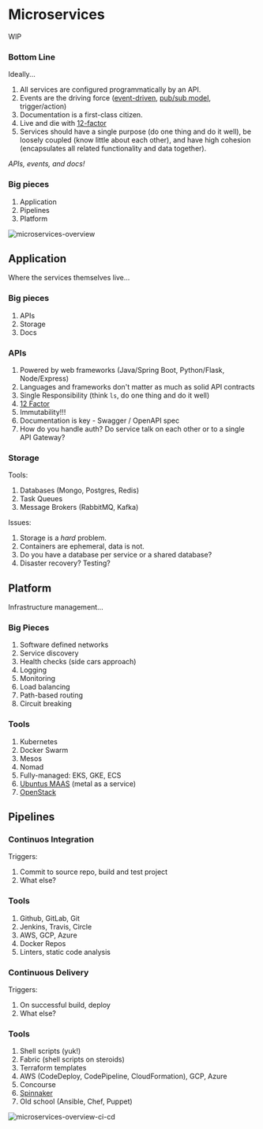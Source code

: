 # Microservices

WIP

### Bottom Line

Ideally...

1. All services are configured programmatically by an API.
1. Events are the driving force ([event-driven](https://martinfowler.com/articles/201701-event-driven.html), [pub/sub model](https://en.wikipedia.org/wiki/Publish%E2%80%93subscribe_pattern), trigger/action)
1. Documentation is a first-class citizen.
1. Live and die with [12-factor](https://12factor.net/)
1. Services should have a single purpose (do one thing and do it well), be loosely coupled (know little about each other), and have high cohesion (encapsulates all related functionality and data together).

*APIs, events, and docs!*

### Big pieces

1. Application
1. Pipelines
1. Platform

![microservices-overview](microservices-overview.png)

## Application

Where the services themselves live...

### Big pieces

1. APIs
1. Storage
1. Docs

### APIs

1. Powered by web frameworks (Java/Spring Boot, Python/Flask, Node/Express)
1. Languages and frameworks don't matter as much as solid API contracts
1. Single Responsibility (think `ls`, do one thing and do it well)
1. [12 Factor](https://12factor.net/)
1. Immutability!!!
1. Documentation is key - Swagger / OpenAPI spec
1. How do you handle auth? Do service talk on each other or to a single API Gateway?

### Storage

Tools:

1. Databases (Mongo, Postgres, Redis)
1. Task Queues
1. Message Brokers (RabbitMQ, Kafka)

Issues:

1. Storage is a _hard_ problem.
1. Containers are ephemeral, data is not.
1. Do you have a database per service or a shared database?
1. Disaster recovery? Testing?

## Platform

Infrastructure management...

### Big Pieces

1. Software defined networks
1. Service discovery
1. Health checks (side cars approach)
1. Logging
1. Monitoring
1. Load balancing
1. Path-based routing
1. Circuit breaking

### Tools

1. Kubernetes
1. Docker Swarm
1. Mesos
1. Nomad
1. Fully-managed: EKS, GKE, ECS
1. [Ubuntus MAAS](https://www.ubuntu.com/server/maas) (metal as a service)
1. [OpenStack](https://www.openstack.org/)

## Pipelines

### Continuos Integration

Triggers:

1. Commit to source repo, build and test project
1. What else?

### Tools

1. Github, GitLab, Git
1. Jenkins, Travis, Circle
1. AWS, GCP, Azure
1. Docker Repos
1. Linters, static code analysis

### Continuous Delivery

Triggers:

1. On successful build, deploy
1. What else?

### Tools

1. Shell scripts (yuk!)
1. Fabric (shell scripts on steroids)
1. Terraform templates
1. AWS (CodeDeploy, CodePipeline, CloudFormation), GCP, Azure
1. Concourse
1. [Spinnaker](https://www.spinnaker.io/)
1. Old school (Ansible, Chef, Puppet)


![microservices-overview-ci-cd](microservices-overview-ci-cd.png)
